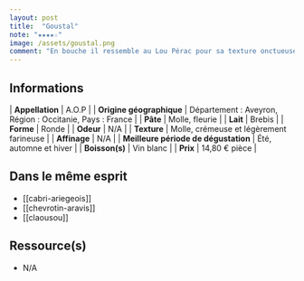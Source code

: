 ```yaml
---
layout: post
title:  "Goustal"
note: "★★★★☆"
image: /assets/goustal.png
comment: "En bouche il ressemble au Lou Pérac pour sa texture onctueuse mais plus ferme que le petit fiancé des Pyrénées, moins coulant. Il est  cependant plus parfumé que Lou Pérac ! Belle découverte."
---
```


## Informations

| **Appellation** | A.O.P |
| **Origine géographique** | Département : Aveyron, Région : Occitanie, Pays : France   |
| **Pâte** | Molle, fleurie |
| **Lait** | Brebis |
| **Forme** | Ronde |
| **Odeur** | N/A |
| **Texture** | Molle, crémeuse et légèrement farineuse |
| **Affinage** | N/A |
| **Meilleure période de dégustation** | Été, automne et hiver |
| **Boisson(s)** | Vin blanc |
| **Prix** | 14,80 € pièce |


## Dans le même esprit
* [[cabri-ariegeois]]
* [[chevrotin-aravis]]
* [[claousou]]

## Ressource(s)
* N/A